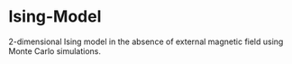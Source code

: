 # Ising-Model
2-dimensional Ising model in the absence of external magnetic field using Monte Carlo simulations.

